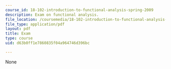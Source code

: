 ```yaml
---
course_id: 18-102-introduction-to-functional-analysis-spring-2009
description: Exam on functional analysis.
file_location: /coursemedia/18-102-introduction-to-functional-analysis-spring-2009/d63b0ff1e7860835f04a964746d396bc_MIT18_102s09_exam.pdf
file_type: application/pdf
layout: pdf
title: Exam
type: course
uid: d63b0ff1e7860835f04a964746d396bc

---
```

None
